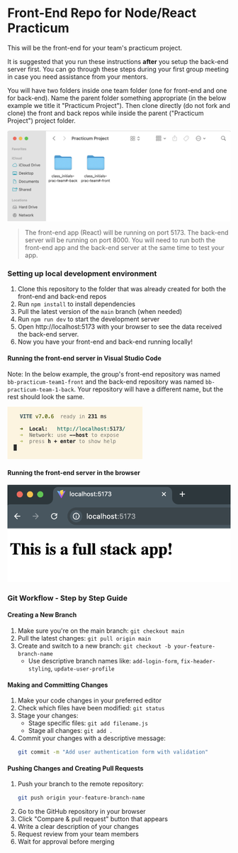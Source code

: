 # Front-End Repo for Node/React Practicum

This will be the front-end for your team's practicum project.

It is suggested that you run these instructions **after** you setup the back-end server first.
You can go through these steps during your first group meeting in case you need assistance from your mentors.

You will have two folders inside one team folder (one for front-end and one for back-end). Name the parent folder something appropriate (in the below example we title it "Practicum Project").  Then clone directly (do not fork and clone) the front and back repos while inside the parent ("Practicum Project") project folder.

![folders](images/folder_structure.png)

>The front-end app (React) will be running on port 5173. The back-end server will be running on port 8000. You will need to run both the front-end app and the back-end server at the same time to test your app.

### Setting up local development environment

1. Clone this repository to the folder that was already created for both the front-end and back-end repos
2. Run `npm install` to install dependencies
3. Pull the latest version of the `main` branch (when needed)
4. Run `npm run dev` to start the development server
5. Open http://localhost:5173 with your browser to see the data received the back-end server.
6. Now you have your front-end and back-end running locally!

#### Running the front-end server in Visual Studio Code
Note: In the below example, the group's front-end repository was named `bb-practicum-team1-front` and the back-end repository was named `bb-practicum-team-1-back`.  Your repository will have a different name, but the rest should look the same.

![vsc running](images/front-end-running-vsc.png)

#### Running the front-end server in the browser
![browser running](images/front-end-running-browser.png)





### Git Workflow - Step by Step Guide

#### Creating a New Branch
1. Make sure you're on the main branch: `git checkout main`
2. Pull the latest changes: `git pull origin main`
3. Create and switch to a new branch: `git checkout -b your-feature-branch-name`
   - Use descriptive branch names like: `add-login-form`, `fix-header-styling`, `update-user-profile`

#### Making and Committing Changes
1. Make your code changes in your preferred editor
2. Check which files have been modified: `git status`
3. Stage your changes:
   - Stage specific files: `git add filename.js`
   - Stage all changes: `git add .`
4. Commit your changes with a descriptive message:
   ```bash
   git commit -m "Add user authentication form with validation"
   ```

#### Pushing Changes and Creating Pull Requests
1. Push your branch to the remote repository:
   ```bash
   git push origin your-feature-branch-name
   ```
2. Go to the GitHub repository in your browser
3. Click "Compare & pull request" button that appears
4. Write a clear description of your changes
5. Request review from your team members
6. Wait for approval before merging



